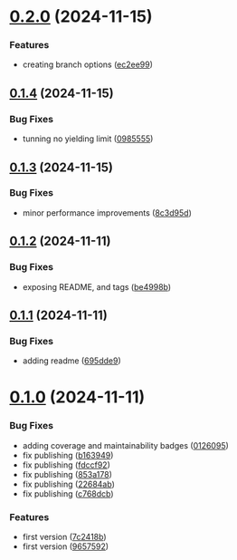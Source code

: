 # [0.2.0](https://github.com/codibre/dotnet-enumerable/compare/v0.1.4...v0.2.0) (2024-11-15)


### Features

* creating branch options ([ec2ee99](https://github.com/codibre/dotnet-enumerable/commit/ec2ee9932a3e02d097673dc4b5b44c917eb43fee))

## [0.1.4](https://github.com/codibre/dotnet-enumerable/compare/v0.1.3...v0.1.4) (2024-11-15)


### Bug Fixes

* tunning no yielding limit ([0985555](https://github.com/codibre/dotnet-enumerable/commit/098555517499fe28bc6198e483d78877e9fcad51))

## [0.1.3](https://github.com/codibre/dotnet-enumerable/compare/v0.1.2...v0.1.3) (2024-11-15)


### Bug Fixes

* minor performance improvements ([8c3d95d](https://github.com/codibre/dotnet-enumerable/commit/8c3d95d9bed434d61f0cd616d62ba6bcf9d7296a))

## [0.1.2](https://github.com/codibre/dotnet-enumerable/compare/v0.1.1...v0.1.2) (2024-11-11)


### Bug Fixes

* exposing README, and tags ([be4998b](https://github.com/codibre/dotnet-enumerable/commit/be4998b61ad34bed529ee580a252519be0e6cd8f))

## [0.1.1](https://github.com/codibre/dotnet-enumerable/compare/v0.1.0...v0.1.1) (2024-11-11)


### Bug Fixes

* adding readme ([695dde9](https://github.com/codibre/dotnet-enumerable/commit/695dde9dfab9ad7f659119d5bda5ac6695b0362b))

# [0.1.0](https://github.com/codibre/dotnet-enumerable/compare/v0.0.0...v0.1.0) (2024-11-11)


### Bug Fixes

* adding coverage and maintainability badges ([0126095](https://github.com/codibre/dotnet-enumerable/commit/012609539adef15fe2a122de03cafacb1f02d3f5))
* fix publishing ([b163949](https://github.com/codibre/dotnet-enumerable/commit/b163949bf5d4fbdc7501d0da4bd72c8eb8ef74ef))
* fix publishing ([fdccf92](https://github.com/codibre/dotnet-enumerable/commit/fdccf92864a50fb8d3680809f59259dee105d9c7))
* fix publishing ([853a178](https://github.com/codibre/dotnet-enumerable/commit/853a1786d9622f841fdca43c19faae4542c86bcc))
* fix publishing ([22684ab](https://github.com/codibre/dotnet-enumerable/commit/22684ab701533c8d084df9e896061d15f3cfec29))
* fix publishing ([c768dcb](https://github.com/codibre/dotnet-enumerable/commit/c768dcb4c228614244dcfa2eb0f4149e7a525218))


### Features

* first version ([7c2418b](https://github.com/codibre/dotnet-enumerable/commit/7c2418b01be6333340d568838196240cfef431c6))
* first version ([9657592](https://github.com/codibre/dotnet-enumerable/commit/965759247e27b3742829513182a213a88431f2e1))
